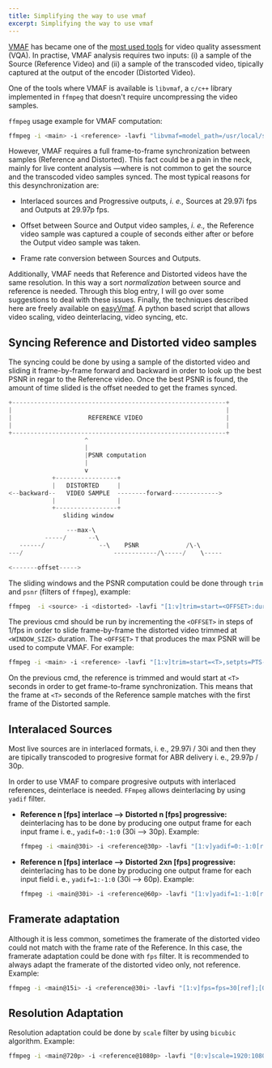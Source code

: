 ```yaml
---
title: Simplifying the way to use vmaf
excerpt: Simplifying the way to use vmaf
---
```



[VMAF](https://github.com/Netflix/vmaf) has became one of the [most used tools](https://netflixtechblog.com/vmaf-the-journey-continues-44b51ee9ed12) for video quality assessment (VQA). In practise, VMAF analysis requires two inputs: (i) a  sample of the Source (Reference Video) and (ii) a sample of the transcoded video, tipically captured at the output of the encoder (Distorted Video).

One of the tools where VMAF is available is `libvmaf`, a `c/c++` library implemented in `ffmpeg`  that doesn't require uncompressing the video samples.

`ffmpeg`  usage example for VMAF computation:

```bash
ffmpeg -i <main> -i <reference> -lavfi "libvmaf=model_path=/usr/local/share/model/vmaf_v0.6.1.pkl" -f null -
```

However, VMAF requires a full frame-to-frame synchronization between samples (Reference and Distorted). This fact could be a  pain in the neck, mainly for live content analysis —where is not common to get the source and the transcoded video samples synced. The most typical reasons for this desynchronization are:

* Interlaced sources and Progressive outputs, *i. e.,* Sources at 29.97i fps and Outputs at 29.97p fps.

* Offset between Source and Output video samples, *i. e.,* the Reference video sample was captured a couple of seconds either  after or before the Output video sample was taken.

* Frame rate conversion between Sources and Outputs.

Additionally, VMAF needs that Reference and Distorted videos have the same resolution. In this way a sort *normalization* between source and reference is needed. Through this blog entry, I will go over some suggestions to deal with these issues. Finally, the techniques described here are freely available on [easyVmaf](https://github.com/gdavila/easyVmaf). A python based script that allows video scaling, video deinterlacing, video syncing, etc.

## Syncing Reference and Distorted video samples

The syncing could be done by using a sample of the distorted video and sliding it frame-by-frame forward and backward in order to look up the best PSNR in regar to the Reference video. Once the best PSNR is found, the amount of time slided is the offset needed to get the frames synced.

```cc
+-----------------------------------------------------------+
|                                                           |
|                     REFERENCE VIDEO                       |
|                                                           |
+-----------------------------------------------------------+
                     ^
                     |
                     |PSNR computation
                     |
                     v
            +-----------------+
            |   DISTORTED     |
<--backward--   VIDEO SAMPLE  --------forward------------->
            |                 |
            +-----------------+
               sliding window

                ---max-\
          -----/      --\
   ------/               --\    PSNR             /\-\
---/                         ------------/\-----/    \-----

<-------offset----->
```

The sliding windows and the PSNR computation could be done through `trim` and `psnr` (filters of `ffmpeg`), example:

```bash
ffmpeg  -i <source> -i <distorted> -lavfi "[1:v]trim=start=<OFFSET>:duration=<WINDOW_SIZE>,setpts=PTS-STARTPTS[distorted];[0:v][distorted]psnr=stats_file=psnr.log" -f null -
```

The previous cmd should be run by incrementing the `<OFFSET>` in steps of 1/fps in order to slide frame-by-frame the distorted video  trimmed at `<WINDOW_SIZE>` duration. The `<OFFSET>` `T` that produces the max PSNR will be used to compute VMAF. For example:

```bash
ffmpeg -i <main> -i <reference> -lavfi "[1:v]trim=start=<T>,setpts=PTS-STARTPTS[ref];[0:v][ref]libvmaf=model_path=/usr/local/share/model/vmaf_v0.6.1.pkl" -f null -
```

On the previous cmd, the reference is trimmed and would start at `<T>` seconds in order to get frame-to-frame synchronization. This means that the frame at `<T>` seconds  of the Reference sample matches with the first frame of the Distorted sample.

## Interalaced Sources

Most live sources are in interlaced formats, i. e., 29.97i / 30i and then they are tipically transcoded to progresive format for ABR delivery i. e., 29.97p / 30p.

In order to use VMAF to compare progresive outputs with interlaced references, deinterlace is needed. `FFmpeg` allows deinterlacing by using `yadif` filter.

* **Reference n [fps] interlace —> Distorted n [fps] progressive:** deinterlacing has to be done by producing one output frame for each input frame i. e., `yadif=0:-1:0` (30i —> 30p). Example:
  
    ```bash
   ffmpeg -i <main@30i> -i <reference@30p> -lavfi "[1:v]yadif=0:-1:0[ref];[0:v][ref]libvmaf=model_path=/usr/local/share/model/vmaf_v0.6.1.pkl" -f null -
   ```

* **Reference n [fps] interlace —> Distorted 2xn [fps] progressive:** deinterlacing has to be done by producing one output frame for each input field i. e., `yadif=1:-1:0` (30i —> 60p). Example:
  
    ```bash
   ffmpeg -i <main@30i> -i <reference@60p> -lavfi "[1:v]yadif=1:-1:0[ref];[0:v][ref]libvmaf=model_path=/usr/local/share/model/vmaf_v0.6.1.pkl" -f null -
   ```

## Framerate adaptation

Although it is less common, sometimes the framerate of the distorted video could not match with the frame rate of the Reference. In this case, the framerate adaptation could be done with `fps` filter. It is recommended to always adapt the framerate of the distorted video only, not reference. Example:

```bash
ffmpeg -i <main@15i> -i <reference@30i> -lavfi "[1:v]fps=fps=30[ref];[0:v][ref]libvmaf=model_path=/usr/local/share/model/vmaf_v0.6.1.pkl" -f null -
```

## Resolution Adaptation

Resolution adaptation could be done by `scale` filter by using `bicubic` algorithm. Example:

```bash
ffmpeg -i <main@720p> -i <reference@1080p> -lavfi "[0:v]scale=1920:1080:flags=bicubic[main];[main][1:v]libvmaf=model_path=/usr/local/share/model/vmaf_v0.6.1.pkl" -f null -
